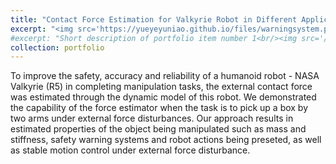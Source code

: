 ```yaml
---
title: "Contact Force Estimation for Valkyrie Robot in Different Applications"
excerpt: "<img src='https://yueyeyuniao.github.io/files/warningsystem.png' width='600'><br/><br/>To improve the safety, accuracy and reliability of a humanoid robot - NASA Valkyrie (R5) in completing manipulation tasks, the external contact force was estimated through the dynamic model of this robot. We demonstrated the capability of the force estimator when the task is to pick up a box by two arms under external force disturbances. Our approach results in estimated properties of the object being manipulated such as mass and stiffness, safety warning systems and robot actions being preseted, as well as stable motion control under external force disturbance.<br/><br/>[[poster](https://staging-rise.s3.amazonaws.com/2031/3/1796/chang_peng_skswwx.pdf?AWSAccessKeyId=AKIAIZD5HUIXRXZ4FWDA&Expires=1808177097&Signature=uSDQaFcLvmctsfI5aavlkZ0iQxs%3D)]"
#excerpt: "Short description of portfolio item number 1<br/><img src='/images/500x300.png'>"
collection: portfolio
---
```


To improve the safety, accuracy and reliability of a humanoid robot - NASA Valkyrie (R5) in completing manipulation tasks, the external contact force was estimated through the dynamic model of this robot. We demonstrated the capability of the force estimator when the task is to pick up a box by two arms under external force disturbances. Our approach results in estimated properties of the object being manipulated such as mass and stiffness, safety warning systems and robot actions being preseted, as well as stable motion control under external force disturbance.
